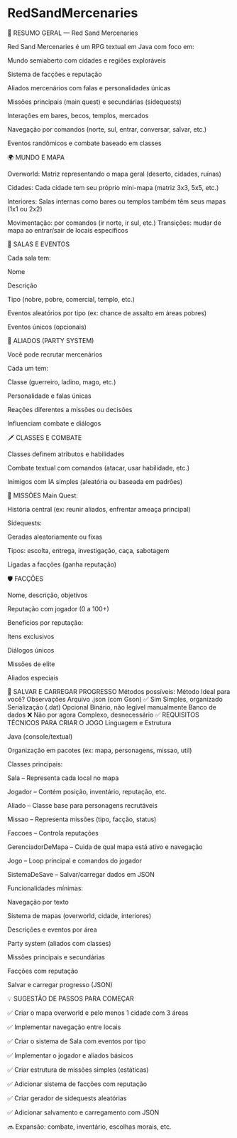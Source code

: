 # RedSandMercenaries

🧾 RESUMO GERAL — Red Sand Mercenaries

Red Sand Mercenaries é um RPG textual em Java com foco em:

Mundo semiaberto com cidades e regiões exploráveis

Sistema de facções e reputação

Aliados mercenários com falas e personalidades únicas

Missões principais (main quest) e secundárias (sidequests)

Interações em bares, becos, templos, mercados

Navegação por comandos (norte, sul, entrar, conversar, salvar, etc.)

Eventos randômicos e combate baseado em classes

🌍 MUNDO E MAPA

Overworld: Matriz representando o mapa geral (deserto, cidades, ruínas)

Cidades: Cada cidade tem seu próprio mini-mapa (matriz 3x3, 5x5, etc.)

Interiores: Salas internas como bares ou templos também têm seus mapas (1x1 ou 2x2)

Movimentação: por comandos (ir norte, ir sul, etc.)
Transições: mudar de mapa ao entrar/sair de locais específicos

🧭 SALAS E EVENTOS

Cada sala tem:

Nome

Descrição

Tipo (nobre, pobre, comercial, templo, etc.)

Eventos aleatórios por tipo (ex: chance de assalto em áreas pobres)

Eventos únicos (opcionais)

🧠 ALIADOS (PARTY SYSTEM)

Você pode recrutar mercenários

Cada um tem:

Classe (guerreiro, ladino, mago, etc.)

Personalidade e falas únicas

Reações diferentes a missões ou decisões

Influenciam combate e diálogos

🗡️ CLASSES E COMBATE

Classes definem atributos e habilidades

Combate textual com comandos (atacar, usar habilidade, etc.)

Inimigos com IA simples (aleatória ou baseada em padrões)

📜 MISSÕES
Main Quest:

História central (ex: reunir aliados, enfrentar ameaça principal)

Sidequests:

Geradas aleatoriamente ou fixas

Tipos: escolta, entrega, investigação, caça, sabotagem

Ligadas a facções (ganha reputação)

🛡️ FACÇÕES

Nome, descrição, objetivos

Reputação com jogador (0 a 100+)

Benefícios por reputação:

Itens exclusivos

Diálogos únicos

Missões de elite

Aliados especiais

💾 SALVAR E CARREGAR PROGRESSO
Métodos possíveis:
Método	Ideal para você?	Observações
Arquivo .json (com Gson)	✅ Sim	Simples, organizado
Serialização (.dat)	Opcional	Binário, não legível manualmente
Banco de dados	❌ Não por agora	Complexo, desnecessário
✅ REQUISITOS TÉCNICOS PARA CRIAR O JOGO
Linguagem e Estrutura

Java (console/textual)

Organização em pacotes (ex: mapa, personagens, missao, util)

Classes principais:

Sala – Representa cada local no mapa

Jogador – Contém posição, inventário, reputação, etc.

Aliado – Classe base para personagens recrutáveis

Missao – Representa missões (tipo, facção, status)

Faccoes – Controla reputações

GerenciadorDeMapa – Cuida de qual mapa está ativo e navegação

Jogo – Loop principal e comandos do jogador

SistemaDeSave – Salvar/carregar dados em JSON

Funcionalidades mínimas:

 Navegação por texto

 Sistema de mapas (overworld, cidade, interiores)

 Descrições e eventos por área

 Party system (aliados com classes)

 Missões principais e secundárias

 Facções com reputação

 Salvar e carregar progresso (JSON)

💡 SUGESTÃO DE PASSOS PARA COMEÇAR

✅ Criar o mapa overworld e pelo menos 1 cidade com 3 áreas

✅ Implementar navegação entre locais

✅ Criar o sistema de Sala com eventos por tipo

✅ Implementar o jogador e aliados básicos

✅ Criar estrutura de missões simples (estáticas)

✅ Adicionar sistema de facções com reputação

✅ Criar gerador de sidequests aleatórias

✅ Adicionar salvamento e carregamento com JSON

🔜 Expansão: combate, inventário, escolhas morais, etc.
